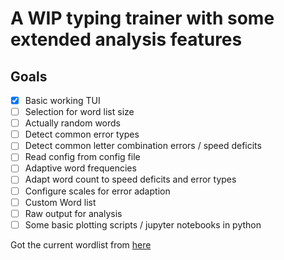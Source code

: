 # A WIP typing trainer with some extended analysis features

## Goals
- [x] Basic working TUI
- [ ] Selection for word list size
- [ ] Actually random words
- [ ] Detect common error types
- [ ] Detect common letter combination errors / speed deficits
- [ ] Read config from config file
- [ ] Adaptive word frequencies
- [ ] Adapt word count to speed deficits and error types
- [ ] Configure scales for error adaption
- [ ] Custom Word list
- [ ] Raw output for analysis
- [ ] Some basic plotting scripts / jupyter notebooks in python

Got the current wordlist from [here](https://gist.githubusercontent.com/deekayen/4148741/raw/98d35708fa344717d8eee15d11987de6c8e26d7d/1-1000.txt)
